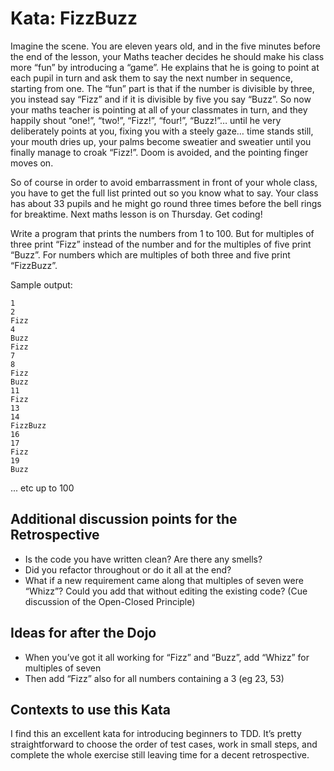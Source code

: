 # Kata: FizzBuzz

Imagine the scene. You are eleven years old, and in the five minutes before the end of the lesson, your Maths teacher decides he should make his class more “fun” by introducing a “game”. He explains that he is going to point at each pupil in turn and ask them to say the next number in sequence, starting from one. The “fun” part is that if the number is divisible by three, you instead say “Fizz” and if it is divisible by five you say “Buzz”. So now your maths teacher is pointing at all of your classmates in turn, and they happily shout “one!”, “two!”, “Fizz!”, “four!”, “Buzz!”… until he very deliberately points at you, fixing you with a steely gaze… time stands still, your mouth dries up, your palms become sweatier and sweatier until you finally manage to croak “Fizz!”. Doom is avoided, and the pointing finger moves on.

So of course in order to avoid embarrassment in front of your whole class, you have to get the full list printed out so you know what to say. Your class has about 33 pupils and he might go round three times before the bell rings for breaktime. Next maths lesson is on Thursday. Get coding!

Write a program that prints the numbers from 1 to 100. But for multiples of three print “Fizz” instead of the number and for the multiples of five print “Buzz”. For numbers which are multiples of both three and five print “FizzBuzz”.

Sample output:

    1
    2
    Fizz
    4
    Buzz
    Fizz
    7
    8
    Fizz
    Buzz
    11
    Fizz
    13
    14
    FizzBuzz
    16
    17
    Fizz
    19
    Buzz

... etc up to 100

## Additional discussion points for the Retrospective

- Is the code you have written clean? Are there any smells?
- Did you refactor throughout or do it all at the end?
- What if a new requirement came along that multiples of seven were “Whizz”? Could you add that without editing the existing code? (Cue discussion of the Open-Closed Principle)


## Ideas for after the Dojo
- When you’ve got it all working for “Fizz” and “Buzz”, add “Whizz” for multiples of seven
- Then add “Fizz” also for all numbers containing a 3 (eg 23, 53)


## Contexts to use this Kata

I find this an excellent kata for introducing beginners to TDD. It’s pretty straightforward to choose the order of test cases, work in small steps, and complete the whole exercise still leaving time for a decent retrospective.

